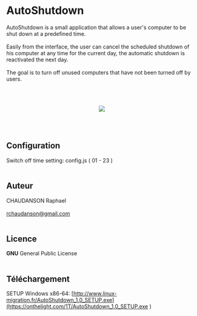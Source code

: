 
# AutoShutdown
AutoShutdown is a small application that allows a user's computer to be shut down at a predefined time.<br><br>
Easily from the interface, the user can cancel the scheduled shutdown of his computer at any time for the current day, the automatic shutdown is reactivated the next day.<br><br>
The goal is to turn off unused computers that have not been turned off by users.


<br><br>
<p align="center">
  <img src="http://www.linux-migration.fr/Animation.gif" />
</p>
<br><br>


## Configuration
Switch off time setting:   config.js ( 01 - 23 )
<br><br>

## Auteur
CHAUDANSON Raphael<br><br>
rchaudanson@gmail.com
<br><br>

## Licence

**GNU** General Public License
<br><br>

## Téléchargement
SETUP Windows x86-64: [http://www.linux-migration.fr/AutoShutdown_1.0_SETUP.exe](https://onthelight.com/1T/AutoShutdown_1.0_SETUP.exe
)


